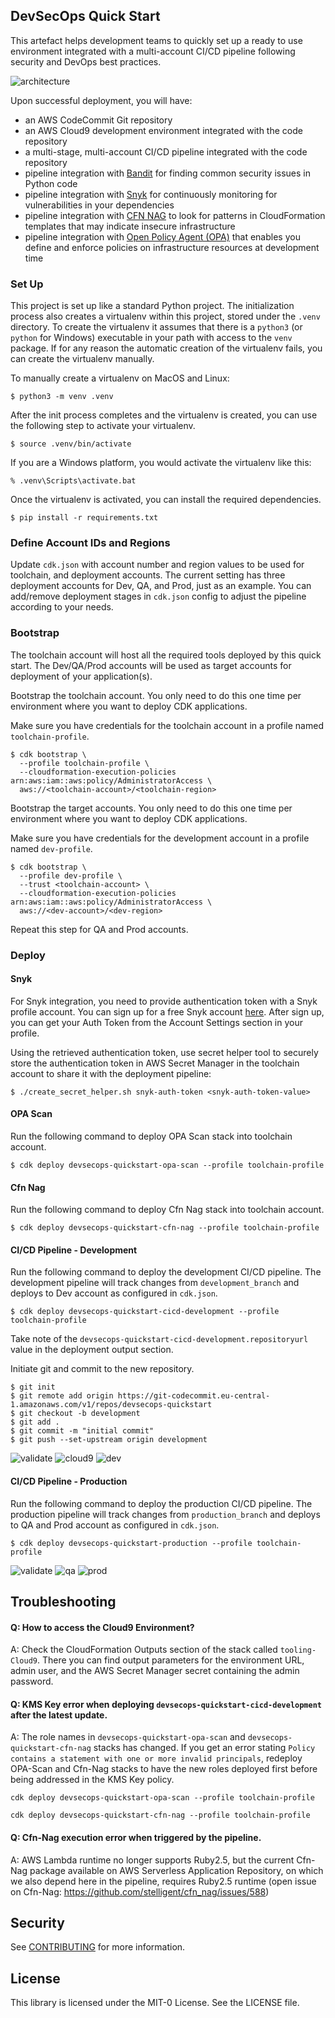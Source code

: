 
## DevSecOps Quick Start

This artefact helps development teams to quickly set up a ready to use environment integrated with a
multi-account CI/CD pipeline following security and DevOps best practices.

![architecture](./assets/architecture.png)

Upon successful deployment, you will have:

- an AWS CodeCommit Git repository 
- an AWS Cloud9 development environment integrated with the code repository
- a multi-stage, multi-account CI/CD pipeline integrated with the code repository  
- pipeline integration with [Bandit](https://github.com/PyCQA/bandit) for finding common security issues in Python code 
- pipeline integration with [Snyk](https://snyk.io/) for continuously monitoring for vulnerabilities in your dependencies
- pipeline integration with [CFN NAG](https://github.com/stelligent/cfn_nag) to look for patterns in 
  CloudFormation templates that may indicate insecure infrastructure
- pipeline integration with [Open Policy Agent (OPA)](https://www.openpolicyagent.org/) that enables you define and
  enforce policies on infrastructure resources at development time   

### Set Up

This project is set up like a standard Python project.  The initialization
process also creates a virtualenv within this project, stored under the `.venv`
directory.  To create the virtualenv it assumes that there is a `python3`
(or `python` for Windows) executable in your path with access to the `venv`
package. If for any reason the automatic creation of the virtualenv fails,
you can create the virtualenv manually.

To manually create a virtualenv on MacOS and Linux:

```
$ python3 -m venv .venv
```

After the init process completes and the virtualenv is created, you can use the following
step to activate your virtualenv.

```
$ source .venv/bin/activate
```

If you are a Windows platform, you would activate the virtualenv like this:

```
% .venv\Scripts\activate.bat
```

Once the virtualenv is activated, you can install the required dependencies.

```
$ pip install -r requirements.txt
```

### Define Account IDs and Regions
Update `cdk.json` with account number and region values to be used for toolchain, and deployment accounts. The current
setting has three deployment accounts for Dev, QA, and Prod, just as an example. You can add/remove deployment stages
in `cdk.json` config to adjust the pipeline according to your needs. 

### Bootstrap

The toolchain account will host all the required tools deployed by this quick start. The Dev/QA/Prod accounts will 
be used as target accounts for deployment of your application(s).

Bootstrap the toolchain account. You only need to do this one time per environment where you want 
to deploy CDK applications.

Make sure you have credentials for the toolchain account in a profile named `toolchain-profile`.

```
$ cdk bootstrap \
  --profile toolchain-profile \
  --cloudformation-execution-policies arn:aws:iam::aws:policy/AdministratorAccess \
  aws://<toolchain-account>/<toolchain-region>
```

Bootstrap the target accounts. You only need to do this one time per environment where you want
to deploy CDK applications.

Make sure you have credentials for the development account in a profile named `dev-profile`.

```
$ cdk bootstrap \
  --profile dev-profile \
  --trust <toolchain-account> \
  --cloudformation-execution-policies arn:aws:iam::aws:policy/AdministratorAccess \
  aws://<dev-account>/<dev-region>
```

Repeat this step for QA and Prod accounts. 

### Deploy
#### Snyk
For Snyk integration, you need to provide authentication token with a Snyk profile account. You can sign up for a
free Snyk account [here](https://app.snyk.io/login?cta=sign-up&loc=body&page=try-snyk). After sign up, you can get
your Auth Token from the Account Settings section in your profile.

Using the retrieved authentication token, use secret helper tool to securely store the authentication token 
in AWS Secret Manager in the toolchain account to share it with the deployment pipeline:
```
$ ./create_secret_helper.sh snyk-auth-token <snyk-auth-token-value>
```

#### OPA Scan
Run the following command to deploy OPA Scan stack into toolchain account.

```
$ cdk deploy devsecops-quickstart-opa-scan --profile toolchain-profile
```

#### Cfn Nag
Run the following command to deploy Cfn Nag stack into toolchain account.

```
$ cdk deploy devsecops-quickstart-cfn-nag --profile toolchain-profile
```

#### CI/CD Pipeline - Development
Run the following command to deploy the development CI/CD pipeline. The development pipeline will track changes from
`development_branch` and deploys to Dev account as configured in `cdk.json`.

```
$ cdk deploy devsecops-quickstart-cicd-development --profile toolchain-profile
```

Take note of the `devsecops-quickstart-cicd-development.repositoryurl` value in the deployment output section.

Initiate git and commit to the new repository.
```
$ git init
$ git remote add origin https://git-codecommit.eu-central-1.amazonaws.com/v1/repos/devsecops-quickstart
$ git checkout -b development
$ git add .
$ git commit -m "initial commit"
$ git push --set-upstream origin development
```

![validate](./assets/validate.png)
![cloud9](./assets/cloud9.png)
![dev](./assets/dev.png)

#### CI/CD Pipeline - Production
Run the following command to deploy the production CI/CD pipeline. The production pipeline will track changes from
`production_branch` and deploys to QA and Prod account as configured in `cdk.json`.

```
$ cdk deploy devsecops-quickstart-production --profile toolchain-profile
```
![validate](./assets/validate.png)
![qa](./assets/qa.png)
![prod](./assets/prod.png)

## Troubleshooting
#### Q: How to access the Cloud9 Environment?
A: Check the CloudFormation Outputs section of the stack called `tooling-Cloud9`. There you can find output parameters
for the environment URL, admin user, and the AWS Secret Manager secret containing the admin password.

#### Q: KMS Key error when deploying `devsecops-quickstart-cicd-development` after the latest update.
A: The role names in `devsecops-quickstart-opa-scan` and `devsecops-quickstart-cfn-nag` stacks has changed. If you get an error stating `Policy contains a statement with one or more invalid principals`, redeploy OPA-Scan and Cfn-Nag stacks to have the new roles deployed first before being addressed in the KMS Key policy. 

`cdk deploy devsecops-quickstart-opa-scan --profile toolchain-profile`

`cdk deploy devsecops-quickstart-cfn-nag --profile toolchain-profile`


#### Q: Cfn-Nag execution error when triggered by the pipeline.
A: AWS Lambda runtime no longer supports Ruby2.5, but the current Cfn-Nag package available on AWS Serverless Application Repository, on which we also depend here in the pipeline, requires Ruby2.5 runtime (open issue on Cfn-Nag: https://github.com/stelligent/cfn_nag/issues/588)

## Security

See [CONTRIBUTING](CONTRIBUTING.md#security-issue-notifications) for more information.

## License

This library is licensed under the MIT-0 License. See the LICENSE file.
